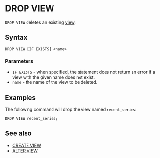 # DROP VIEW

`DROP VIEW` deletes an existing [view](concepts/datamodel/view).

## Syntax

```yql
DROP VIEW [IF EXISTS] <name>
```

### Parameters

* `IF EXISTS` - when specified, the statement does not return an error if a view with the given name does not exist.
* `name` - the name of the view to be deleted.

## Examples

The following command will drop the view named `recent_series`:

```yql
DROP VIEW recent_series;
```

## See also

* [CREATE VIEW](create-view.md)
* [ALTER VIEW](alter-view.md)
